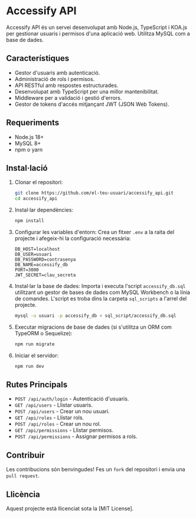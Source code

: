 # Accessify API

Accessify API és un servei desenvolupat amb Node.js, TypeScript i KOA.js per gestionar usuaris i permisos d'una aplicació web. Utilitza MySQL com a base de dades.

## Característiques

- Gestor d'usuaris amb autenticació.
- Administració de rols i permisos.
- API RESTful amb respostes estructurades.
- Desenvolupat amb TypeScript per una millor mantenibilitat.
- Middleware per a validació i gestió d'errors.
- Gestor de tokens d'accés mitjançant JWT (JSON Web Tokens).

## Requeriments

- Node.js 18+
- MySQL 8+
- npm o yarn

## Instal·lació

1. Clonar el repositori:
   ```sh
   git clone https://github.com/el-teu-usuari/accessify_api.git
   cd accessify_api
   ```

2. Instal·lar dependències:
   ```sh
   npm install
   ```

3. Configurar les variables d'entorn:
   Crea un fitxer `.env` a la raita del projecte i afegeix-hi la configuració necessària:
   ```env
   DB_HOST=localhost
   DB_USER=usuari
   DB_PASSWORD=contrasenya
   DB_NAME=accessify_db
   PORT=3000
   JWT_SECRET=clau_secreta
   ```

4. Instal·lar la base de dades:
   Importa i executa l'script `accessify_db.sql` utilitzant un gestor de bases de dades com MySQL Workbench o la línia de comandes. L'script es troba dins la carpeta `sql_scripts` a l'arrel del projecte.
   ```sh
   mysql -u usuari -p accessify_db < sql_script/accessify_db.sql
   ```

5. Executar migracions de base de dades (si s'utilitza un ORM com TypeORM o Sequelize):
   ```sh
   npm run migrate
   ```

6. Iniciar el servidor:
   ```sh
   npm run dev
   ```

## Rutes Principals

- `POST /api/auth/login` - Autenticació d'usuaris.
- `GET /api/users` - Llistar usuaris.
- `POST /api/users` - Crear un nou usuari.
- `GET /api/roles` - Llistar rols.
- `POST /api/roles` - Crear un nou rol.
- `GET /api/permissions` - Llistar permisos.
- `POST /api/permissions` - Assignar permisos a rols.

## Contribuir

Les contribucions són benvingudes! Fes un `fork` del repositori i envia una `pull request`.

## Llicència

Aquest projecte està llicenciat sota la [MIT License].

